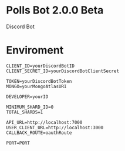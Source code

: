 # Polls Bot 2.0.0 Beta
Discord Bot

# Enviroment

```
CLIENT_ID=yourDiscordBotID
CLIENT_SECRET_ID=yourDiscordBotClientSecret

TOKEN=yourDiscordBotToken
MONGO=yourMongoAtlasURI

DEVELOPER=yourID

MINIMUM_SHARD_ID=0
TOTAL_SHARDS=1

API_URL=http://localhost:7000
USER_CLIENT_URL=http://localhost:3000
CALLBACK_ROUTE=oauthRoute

PORT=PORT
```
